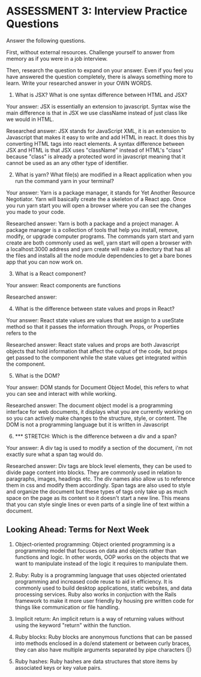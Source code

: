 # ASSESSMENT 3: Interview Practice Questions

Answer the following questions.

First, without external resources. Challenge yourself to answer from memory as if you were in a job interview.

Then, research the question to expand on your answer. Even if you feel you have answered the question completely, there is always something more to learn. Write your researched answer in your OWN WORDS.

1. What is JSX? What is one syntax difference between HTML and JSX?

Your answer: JSX is essentially an extension to javascript. Syntax wise the main difference is that in JSX we use className instead of just class like we would in HTML.

Researched answer: JSX stands for JavaScript XML, it is an extension to Javascript that makes it easy to write and add HTML in react. It does this by converting HTML tags into react elements. A syntax difference between JSX and HTML is that JSX uses "className" instead of HTML's "class" because "class" is already a protected word in javascript meaning that it cannot be used as an any other type of identifier. 

2. What is yarn? What file(s) are modified in a React application when you run the command yarn in your terminal?

Your answer: Yarn is a package manager, it stands for Yet Another Resource Negotiator. Yarn will basically create the a skeleton of a React app. Once you run yarn start you will open a browser where you can see the changes you made to your code. 

Researched answer: Yarn is both a package and a project manager. A package manager is a collection of tools that help you install, remove, modify, or upgrade computer programs. The commands yarn start and yarn create are both commonly used as well, yarn start will open a browser with a  localhost:3000 address and yarn create will make a directory that has all the files and installs all the node module dependencies to get a bare bones app that you can now work on.

3. What is a React component?

Your answer: React components are functions 

Researched answer:

4. What is the difference between state values and props in React?

Your answer: React state values are values that we assign to a useState method so that it passes the information through. Props, or Properties refers to the 

Researched answer: React state values and props are both Javascript objects that hold information that affect the output of the code, but props get passed to the component while the state values get integrated within the component. 

5. What is the DOM?

Your answer: DOM stands for Document Object Model, this refers to what you can see and interact with while working. 

Researched answer: The document object model is a programming interface for web documents, it displays what you are currently working on so you can actively make changes to the structure, style, or content. The DOM is not a programming language but it is written in Javascript

6. *** STRETCH: Which is the difference between a div and a span?

Your answer: A div tag is used to modify a section of the document, i'm not exactly sure what a span tag would do. 

Researched answer: Div tags are block level elements, they can be used to divide page content into blocks. They are commonly used in relation to paragraphs, images, headings etc. The div names also allow us to reference them in css and modify them accordingly. Span tags are also used to style and organize the document but these types of tags only take up as much space on the page as its content so it doesn't start a new line. This means that you can style single lines or even parts of a single line of text within a document.

## Looking Ahead: Terms for Next Week

1. Object-oriented programming: Object oriented programming is a programming model that focuses on data and objects rather than functions and logic. In other words, OOP works on the objects that we want to manipulate instead of the logic it requires to manipulate them. 

2. Ruby: Ruby is a programming language that uses objected orientated programming and increased code reuse to aid in efficiency. It is commonly used to build desktop applications, static websites, and data processing services. Ruby also works in conjuction with the Rails framework to make it more user friendly by housing pre written code for things like communication or file handling. 

3. Implicit return: An implicit return is a way of returning values without using the keyword "return" within the function. 

4. Ruby blocks: Ruby blocks are anonymous functions that can be passed into methods enclosed in a do/end statement or between curly braces, they can also have multiple arguments separated by pipe characters (|)

5. Ruby hashes: Ruby hashes are data structures that store items by associated keys or key value pairs.
